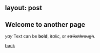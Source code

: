 
layout: post
---

## Welcome to another page

_yay_
Text can be **bold**, _italic_, or ~~strikethrough~~.

[back](./)
